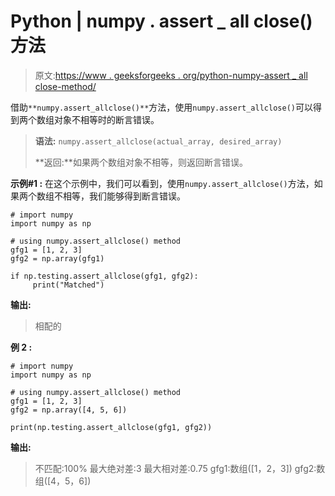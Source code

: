 # Python | numpy . assert _ all close()方法

> 原文:[https://www . geeksforgeeks . org/python-numpy-assert _ all close-method/](https://www.geeksforgeeks.org/python-numpy-assert_allclose-method/)

借助`**numpy.assert_allclose()**`方法，使用`numpy.assert_allclose()`可以得到两个数组对象不相等时的断言错误。

> **语法:** `numpy.assert_allclose(actual_array, desired_array)`
> 
> **返回:**如果两个数组对象不相等，则返回断言错误。

**示例#1 :**
在这个示例中，我们可以看到，使用`numpy.assert_allclose()`方法，如果两个数组不相等，我们能够得到断言错误。

```
# import numpy
import numpy as np

# using numpy.assert_allclose() method
gfg1 = [1, 2, 3]
gfg2 = np.array(gfg1)

if np.testing.assert_allclose(gfg1, gfg2):
     print("Matched")
```

**输出:**

> 相配的

**例 2 :**

```
# import numpy
import numpy as np

# using numpy.assert_allclose() method
gfg1 = [1, 2, 3]
gfg2 = np.array([4, 5, 6])

print(np.testing.assert_allclose(gfg1, gfg2))
```

**输出:**

> 不匹配:100%
> 最大绝对差:3
> 最大相对差:0.75
> gfg1:数组([1，2，3])
> gfg2:数组([4，5，6])